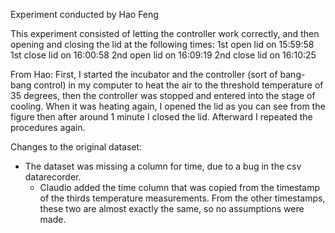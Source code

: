 Experiment conducted by Hao Feng

This experiment consisted of letting the controller work correctly, and then opening and closing the lid at the following times:
  1st open lid on 15:59:58
  1st close lid on 16:00:58
  2nd open lid on 16:09:19
  2nd close lid on 16:10:25

From Hao:
  First, I started the incubator and the controller (sort of bang-bang control) in my computer to heat the air to the threshold temperature of 35 degrees, then the controller was stopped and entered into the stage of cooling. 
  When it was heating again, I opened the lid as you can see from the figure then after around 1 minute I closed the lid. Afterward I repeated the procedures again. 

Changes to the original dataset:
- The dataset was missing a column for time, due to a bug in the csv datarecorder.
  - Claudio added the time column that was copied from the timestamp of the thirds temperature measurements. From the other timestamps, these two are almost exactly the same, so no assumptions were made.

